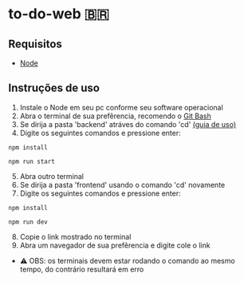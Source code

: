 # to-do-web 🇧🇷

## Requisitos

- [Node](https://nodejs.org/en/download)

## Instruções de uso

1. Instale o Node em seu pc conforme seu software operacional
2. Abra o terminal de sua prefêrencia, recomendo o [Git Bash](https://git-scm.com/downloads)
3. Se dirija a pasta 'backend' atráves do comando 'cd' [(guia de uso)](https://learn.microsoft.com/pt-br/windows-server/administration/windows-commands/cd)
4. Digite os seguintes comandos e pressione enter:
 ```
 npm install
 ```
 ```
 npm run start
 ```
5. Abra outro terminal
6. Se dirija a pasta 'frontend' usando o comando 'cd' novamente
7. Digite os seguintes comandos e pressione enter:
```
npm install
```
```
npm run dev
```
8. Copie o link mostrado no terminal
9. Abra um navegador de sua prefêrencia e digite cole o link
* ⚠️ OBS: os terminais devem estar rodando o comando ao mesmo tempo, do contrário resultará em erro
  

